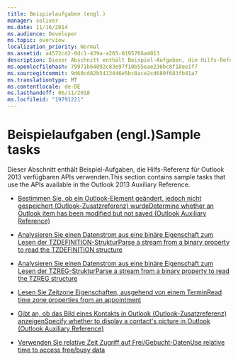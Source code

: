 ```yaml
---
title: Beispielaufgaben (engl.)
manager: soliver
ms.date: 11/16/2014
ms.audience: Developer
ms.topic: overview
localization_priority: Normal
ms.assetid: a4572cd2-0dc1-439a-a265-0195766a4013
description: Dieser Abschnitt enthält Beispiel-Aufgaben, die Hilfs-Referenz für Outlook 2013 verfügbaren APIs verwenden.
ms.openlocfilehash: 79971b64892c83e97f10b55eae236bc8f18ee1f7
ms.sourcegitcommit: 9d60cd82b5413446e5bc8ace2cd689f683fb41a7
ms.translationtype: MT
ms.contentlocale: de-DE
ms.lasthandoff: 06/11/2018
ms.locfileid: "19791221"
---
```

# <a name="sample-tasks"></a><span data-ttu-id="aa331-103">Beispielaufgaben (engl.)</span><span class="sxs-lookup"><span data-stu-id="aa331-103">Sample tasks</span></span>

<span data-ttu-id="aa331-104">Dieser Abschnitt enthält Beispiel-Aufgaben, die Hilfs-Referenz für Outlook 2013 verfügbaren APIs verwenden.</span><span class="sxs-lookup"><span data-stu-id="aa331-104">This section contains sample tasks that use the APIs available in the Outlook 2013 Auxiliary Reference.</span></span>

- [<span data-ttu-id="aa331-105">Bestimmen Sie, ob ein Outlook-Element geändert, jedoch nicht gespeichert (Outlook-Zusatzreferenz) wurde</span><span class="sxs-lookup"><span data-stu-id="aa331-105">Determine whether an Outlook item has been modified but not saved (Outlook Auxiliary Reference)</span></span>](how-to-determine-if-outlook-item-has-been-modified-but-not-saved.md)
    
- [<span data-ttu-id="aa331-106">Analysieren Sie einen Datenstrom aus eine binäre Eigenschaft zum Lesen der TZDEFINITION-Struktur</span><span class="sxs-lookup"><span data-stu-id="aa331-106">Parse a stream from a binary property to read the TZDEFINITION structure</span></span>](how-to-parse-stream-from-binary-property-to-read-tzdefinition-structure.md)
    
- [<span data-ttu-id="aa331-107">Analysieren Sie einen Datenstrom aus eine binäre Eigenschaft zum Lesen der TZREG-Struktur</span><span class="sxs-lookup"><span data-stu-id="aa331-107">Parse a stream from a binary property to read the TZREG structure</span></span>](how-to-parse-a-stream-from-a-binary-property-to-read-the-tzreg-structure.md)
    
- [<span data-ttu-id="aa331-108">Lesen Sie Zeitzone Eigenschaften, ausgehend von einem Termin</span><span class="sxs-lookup"><span data-stu-id="aa331-108">Read time zone properties from an appointment</span></span>](how-to-read-time-zone-properties-from-an-appointment.md)
    
- [<span data-ttu-id="aa331-109">Gibt an, ob das Bild eines Kontakts in Outlook (Outlook-Zusatzreferenz) anzeigen</span><span class="sxs-lookup"><span data-stu-id="aa331-109">Specify whether to display a contact's picture in Outlook (Outlook Auxiliary Reference)</span></span>](https://msdn.microsoft.com/de-de/library/office/gg262879.aspx)
    
- [<span data-ttu-id="aa331-110">Verwenden Sie relative Zeit Zugriff auf Frei/Gebucht-Daten</span><span class="sxs-lookup"><span data-stu-id="aa331-110">Use relative time to access free/busy data</span></span>](how-to-use-relative-time-to-access-free-busy-data.md)
    

